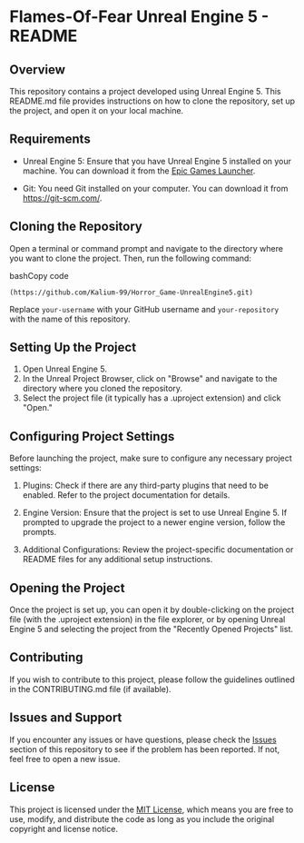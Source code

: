 Flames-Of-Fear Unreal Engine 5 - README
================================

Overview
--------

This repository contains a project developed using Unreal Engine 5. This README.md file provides instructions on how to clone the repository, set up the project, and open it on your local machine.

Requirements
------------

-   Unreal Engine 5: Ensure that you have Unreal Engine 5 installed on your machine. You can download it from the [Epic Games Launcher](https://www.unrealengine.com/en-US/).

-   Git: You need Git installed on your computer. You can download it from <https://git-scm.com/>.

Cloning the Repository
----------------------

Open a terminal or command prompt and navigate to the directory where you want to clone the project. Then, run the following command:

bashCopy code

`(https://github.com/Kalium-99/Horror_Game-UnrealEngine5.git)`

Replace `your-username` with your GitHub username and `your-repository` with the name of this repository.

Setting Up the Project
----------------------

1.  Open Unreal Engine 5.
2.  In the Unreal Project Browser, click on "Browse" and navigate to the directory where you cloned the repository.
3.  Select the project file (it typically has a .uproject extension) and click "Open."

Configuring Project Settings
----------------------------

Before launching the project, make sure to configure any necessary project settings:

1.  Plugins: Check if there are any third-party plugins that need to be enabled. Refer to the project documentation for details.

2.  Engine Version: Ensure that the project is set to use Unreal Engine 5. If prompted to upgrade the project to a newer engine version, follow the prompts.

3.  Additional Configurations: Review the project-specific documentation or README files for any additional setup instructions.

Opening the Project
-------------------

Once the project is set up, you can open it by double-clicking on the project file (with the .uproject extension) in the file explorer, or by opening Unreal Engine 5 and selecting the project from the "Recently Opened Projects" list.

Contributing
------------

If you wish to contribute to this project, please follow the guidelines outlined in the CONTRIBUTING.md file (if available).

Issues and Support
------------------

If you encounter any issues or have questions, please check the [Issues](https://github.com/your-username/your-repository/issues) section of this repository to see if the problem has been reported. If not, feel free to open a new issue.

License
-------

This project is licensed under the [MIT License](https://chat.openai.com/c/LICENSE), which means you are free to use, modify, and distribute the code as long as you include the original copyright and license notice.
